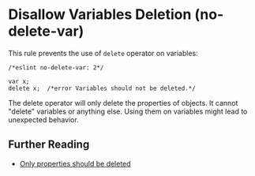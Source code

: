 # Disallow Variables Deletion (no-delete-var)

This rule prevents the use of `delete` operator on variables:

```
/*eslint no-delete-var: 2*/

var x;
delete x;  /*error Variables should not be deleted.*/
```

The delete operator will only delete the properties of objects. It cannot "delete" variables or anything else. Using them on variables might lead to unexpected behavior.

## Further Reading

* [Only properties should be deleted](http://jslinterrors.com/only-properties-should-be-deleted/)
